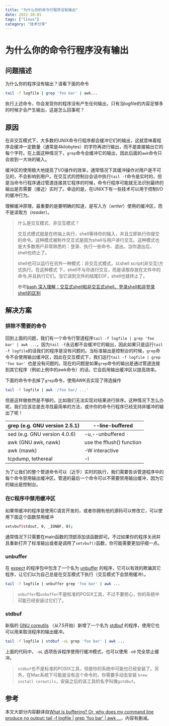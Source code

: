 ```yaml
---
title: "为什么你的命令行程序没有输出"
date: 2022-10-01
tags: ["linux"]
category: "技术分享"
---
```

# 为什么你的命令行程序没有输出

## 问题描述

为什么你的程序没有输出？请看下面的命令

```bash
tail -f logfile | grep 'foo bar' | awk...
```

执行上述命令，你会发现你的程序没有产生任何输出，只有当logfile的内容足够多的时候才会产生输出，这是怎么回事呢？

## 原因

在非交互模式下，大多数的UNIX命令行程序都会缓冲它们的输出，这就意味着程序会缓冲一定数量（通常是4kilobytes）的字符再进行输出，而不是直接输出它的每个字符。在上面这种情况下，`grep`命令会缓冲它的输出，因此后面的`awk`命令只会收到一大块的输入。

缓冲区的使用极大地提高了I/O操作的效率，通常情况下其缓冲操作对用户是不可见的，不会影响到用户。在交互式的控制台会话中执行`tail -f`命令是实时的，但是当命令行程序通过管道连接其它程序的时候，命令行程序可能就无法识别最终的输出是否需要（接近）实时了。幸运的是，在UNIX下有一些技术可以用于控制I/O的缓冲行为。

理解缓冲原理，最重要的是要明确的知道，是写入方（*writer*）使用的缓冲区，而不是读取方（*reader*）。

> 什么是交互模式、非交互模式？
>
>  交互式模式就是在终端上执行，shell等待你的输入，并且立即执行你提交的命令。这种模式被称作交互式是因为shell与用户进行交互。这种模式也是大多数用户非常熟悉的：登录、执行一些命令、退出。当你退出后，shell也终止了。
>
>  shell也可以运行在另外一种模式：非交互式模式，以shell script(非交互)方式执行。在这种模式 下，shell不与你进行交互，而是读取存放在文件中的命令,并且执行它们。当它读到文件的结尾EOF，shell也就终止了。
>
>  参考[bash 深入理解：交互式shell和非交互式shell、登录shell和非登录shell的区别](http://blog.csdn.net/trochiluses/article/details/13767669)

## 解决方案

### 排除不需要的命令

回到上面的问题，我们有一个命令行管道程序`tail -f logfile | grep 'foo bar' | awk ...`。因为`tail -f`永远都不会缓冲它的输出，因此如果只是运行`tail -f logfile`的话我们的程序是没有问题的。当标准输出是控制台的时候，`grep`命令不会使用输出缓冲区，因此在交互模式下，我们运行`tail -f logfile | grep 'foo bar' `也是没有问题的。现在的问题是如果`grep`命令的输出是通过管道连接到其它程序（例如上例中的awk命令）的话，它会启用输出缓冲区以提高效率。

下面的命令中去掉了`grep`命令，使用AWK去实现了筛选操作

```bash
tail -f logfile | awk '/foo bar/ ...'
```

但是这样做依然是不够的，比如我们无法实现对结果进行排序。这种情况下怎么办呢，我们应该总是去寻找最简单的方法，或许你的命令行程序已经支持非缓冲的输出了呢！

|  grep (e.g. GNU version 2.5.1) |  --line-buffered |
| --- | --- |
| sed (e.g. GNU version 4.0.6) |  -u,--unbuffered | 
| awk (GNU awk, nawk) |  use the fflush() function |
| awk (mawk) |  -W interactive |
| tcpdump, tethereal |  -l |

为了让我们的整个管道命令可以（近乎）实时的执行，我们需要告诉管道程序中的每个命令禁用输出缓冲区。管道的最后一个命令可以不需要禁用输出缓冲，因为它的输出是控制台。

### 在C程序中禁用缓冲区

如果带缓冲的程序是使用C语言开发的，或者你拥有他的源码可以修改它，可以使用下面这个函数禁用缓冲

```bash
setvbuf(stdout, 0, _IONBF, 0);
```

通常情况下只需要在main函数的顶部添加该函数即可。不过如果你的程序关闭并且重新打开了标准输出或者是调用了`setvbuf()`函数，你可能需要更加仔细一点。

### unbuffer

在 [expect](http://expect.sourceforge.net/) 的程序包中包含了一个名为 [unbuffer](http://expect.sourceforge.net/example/unbuffer.man.html) 的程序，它可以有效的欺骗其它程序，让它们以为自己总是在交互模式下执行（交互模式下会禁用缓冲）。

```bash
tail -f logfile | unbuffer grep 'foo bar' | awk ...
```

> `unbuffer`和`unbuffer`不是标准的POSIX工具，不过不要担心，你的系统中可能已经安装过它们了。

### stdbuf

新版的 [GNU coreutils](http://www.gnu.org/software/coreutils/) （从7.5开始）新增了一个名为 [stdbuf](http://www.gnu.org/software/coreutils/manual/coreutils.html#stdbuf-invocation) 的程序，使用它也可以用来取消程序的输出缓冲。

```bash
tail -f logfile | stdbuf -oL grep 'foo bar' | awk ...
```

上面的代码中，`-oL` 选项告诉程序使用行缓冲模式，也可以使用 `-o0` 完全禁止缓冲。

> `stdbuf`也不是标准的POSIX工具，但是你的系统中可能也已经安装了。另外，在Mac系统下可能是没有这个命令的，你需要手动去安装 `brew install coreutils`，安装之后的该工具的名字叫做`gstdbuf`。

## 参考

本文大部分内容翻译自[What is buffering? Or, why does my command line produce no output: tail -f logfile | grep 'foo bar' | awk ...](http://mywiki.wooledge.org/BashFAQ/009)，内容有删减。

